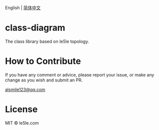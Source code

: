 English | [简体中文](./README.CN.md)

# class-diagram

The class library based on le5le topology.

# How to Contribute

If you have any comment or advice, please report your issue, or make any change as you wish and submit an PR.

alsmile123@qq.com

# License

MIT © le5le.com
